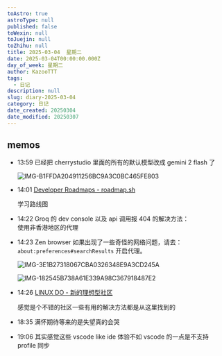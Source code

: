 ```yaml
---
toAstro: true
astroType: null
published: false
toWexin: null
toJuejin: null
toZhihu: null
title: 2025-03-04  星期二
date: 2025-03-04T00:00:00.000Z
day_of_week: 星期二
author: KazooTTT
tags:
  - 日记
description: null
slug: diary-2025-03-04
category: 日记
date_created: 20250304
date_modified: 20250307
---
```







## memos

- 13:59 
	已经把 cherrystudio 里面的所有的默认模型改成 gemini 2 flash 了 

	![IMG-B1FFDA204911256BC9A3C0BC465FE803](</mdImages/IMG-B1FFDA204911256BC9A3C0BC465FE803.png>) 

- 14:01 
	[Developer Roadmaps - roadmap.sh](<https://roadmap.sh/>)  

	学习路线图 

- 14:22 
	Groq 的 dev console 以及 api 调用报 404 的解决方法：  
	使用非香港地区的代理 
- 14:23 
	Zen browser 如果出现了一些奇怪的网络问题，请去：  `about:preferences#searchResults` 开启代理。

	![IMG-3E1B27318067CBA0326348E9A3CD245A](</mdImages/IMG-3E1B27318067CBA0326348E9A3CD245A.png>)  

	![IMG-182545B738A61E339A98C367918487E2](</mdImages/IMG-182545B738A61E339A98C367918487E2.png>)

- 14:26 
	[LINUX DO - 新的理想型社区](<https://linux.do/>)  

	感觉是个不错的社区一些有用的解决方法都是从这里找到的 

- 18:35 满怀期待等来的是失望真的会哭 
- 19:06 其实感觉这些 vscode like ide 体验不如 vscode 的一点是不支持 profile 同步 
